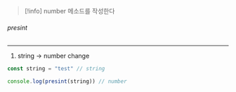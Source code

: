 
> [!info] number 메소드를 작성한다


###### presint
---
1. string -> number change

```js
const string = "test" // string

console.log(presint(string)) // number
```